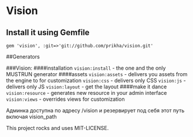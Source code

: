 # Vision
## Install it using Gemfile

`gem 'vision', :git=>'git://github.com/prikha/vision.git'`

##Generators

###Vision:
####installation
  `vision:install` - the one and the only MUSTRUN generator
####assets
  `vision:assets` - delivers you assets from the engine to for customization
  `vision:css` - delivers only CSS
  `vision:js` - delivers only JS
  `vision:layout` - get the layout
####make it dance
  `vision:resource` - generates new resource in your admin interface
  `vision:views`  - overrides views for customization

Админка доступна по адресу /vision и резервирует под себя этот путь включая vision_path











This project rocks and uses MIT-LICENSE.
